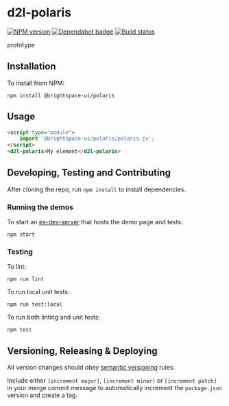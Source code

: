 # d2l-polaris

[![NPM version](https://img.shields.io/npm/v/@brightspace-ui/polaris.svg)](https://www.npmjs.org/package/@brightspace-ui/polaris)
[![Dependabot badge](https://flat.badgen.net/dependabot/BrightspaceUI/polaris?icon=dependabot)](https://app.dependabot.com/)
[![Build status](https://travis-ci.com/@brightspace-ui/polaris.svg?branch=master)](https://travis-ci.com/@brightspace-ui/polaris)

prototype

## Installation

To install from NPM:

```shell
npm install @brightspace-ui/polaris
```

## Usage

```html
<script type="module">
    import '@brightspace-ui/polaris/polaris.js';
</script>
<d2l-polaris>My element</d2l-polaris>
```

## Developing, Testing and Contributing

After cloning the repo, run `npm install` to install dependencies.

### Running the demos

To start an [es-dev-server](https://open-wc.org/developing/es-dev-server.html) that hosts the demo page and tests:

```shell
npm start
```

### Testing

To lint:

```shell
npm run lint
```

To run local unit tests:

```shell
npm run test:local
```

To run both linting and unit tests:

```shell
npm test
```

## Versioning, Releasing & Deploying

All version changes should obey [semantic versioning](https://semver.org/) rules.

Include either `[increment major]`, `[increment minor]` or `[increment patch]` in your merge commit message to automatically increment the `package.json` version and create a tag.
